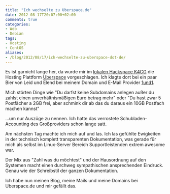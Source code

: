 ```yaml
---
title: "Ich wechselte zu Uberspace.de"
date: 2012-08-17T20:07:00+02:00
comments: true
categories:
- Web
- Debian
tags:
- Hosting
- CentOS
aliases:
- /blog/2012/08/17/ich-wechselte-zu-uberspace-dot-de/
---
```


Es ist garnicht lange her, da wurde mir im [lokalen Hackspace K4CG](http://k4cg.org) die Hosting Plattform
[Uberspace](https://uberspace.de) vorgeschlagen.  Ich klagte dort bei ein
paar Bier von Leid und Elend bei meinem Domain und E-Mail Provider
[1und1](http://1und1.de).

Mich störten Dinge wie "Du darfst keine Subdomains anlegen außer du zahlst
einen unverhältnismäßigen Euro betrag mehr" oder "Du hast zwar 5 Postfächer
a 2GB frei, aber schmink dir ab das du daraus ein 10GB Postfach machen
kannst"

...um nur Auszüge zu nennen. Ich hatte das verrostete Schubladen-Accounting
des Großproviders schon lange satt.

Am nächsten Tag machte ich mich auf und las. Ich las gefühlte Ewigkeiten in
der technisch komplett transparenten Dokumentation, was gerade für mich als
selbst im Linux-Server Bereich Supportleistenden extrem awesome war.

Der Mix aus "Zahl was du möchtest" und der Hausordnung auf den Systemen
macht einen durchweg sympathischen ansprechenden Eindruck. Genau wie der
Schreibstil der ganzen Dokumentation.

Ich habe nun meinen Blog, meine Mails und meine Domains bei Uberspace.de
und mir gefällt das.
